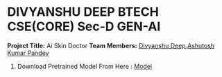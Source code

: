 # DIVYANSHU DEEP BTECH CSE(CORE) Sec-D GEN-AI
**Project Title:** Ai Skin Doctor
**Team Members:** [Divyanshu Deep](https://github,com/dkdp21),[Ashutosh Kumar Pandey](https://github,com/Akrp21)
1. Download Pretrained Model From Here : [Model](https://drive.google.com/drive/folders/1x75-8bpI24P87cX7IqRC1H5-QW96pFOY?usp=sharing)
